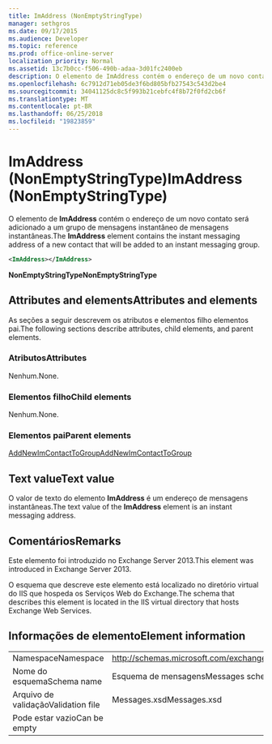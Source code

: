 ```yaml
---
title: ImAddress (NonEmptyStringType)
manager: sethgros
ms.date: 09/17/2015
ms.audience: Developer
ms.topic: reference
ms.prod: office-online-server
localization_priority: Normal
ms.assetid: 13c7b0cc-f506-490b-adaa-3d01fc2400eb
description: O elemento de ImAddress contém o endereço de um novo contato será adicionado a um grupo de mensagens instantâneo de mensagens instantâneas.
ms.openlocfilehash: 6c7912d71eb05de3f6bd805bfb27543c543d2be4
ms.sourcegitcommit: 34041125dc8c5f993b21cebfc4f8b72f0fd2cb6f
ms.translationtype: MT
ms.contentlocale: pt-BR
ms.lasthandoff: 06/25/2018
ms.locfileid: "19823859"
---
```

# <a name="imaddress-nonemptystringtype"></a><span data-ttu-id="ae33a-103">ImAddress (NonEmptyStringType)</span><span class="sxs-lookup"><span data-stu-id="ae33a-103">ImAddress (NonEmptyStringType)</span></span>

<span data-ttu-id="ae33a-104">O elemento de **ImAddress** contém o endereço de um novo contato será adicionado a um grupo de mensagens instantâneo de mensagens instantâneas.</span><span class="sxs-lookup"><span data-stu-id="ae33a-104">The **ImAddress** element contains the instant messaging address of a new contact that will be added to an instant messaging group.</span></span> 
  
```XML
<ImAddress></ImAddress>
```

 <span data-ttu-id="ae33a-105">**NonEmptyStringType**</span><span class="sxs-lookup"><span data-stu-id="ae33a-105">**NonEmptyStringType**</span></span>
## <a name="attributes-and-elements"></a><span data-ttu-id="ae33a-106">Attributes and elements</span><span class="sxs-lookup"><span data-stu-id="ae33a-106">Attributes and elements</span></span>

<span data-ttu-id="ae33a-107">As seções a seguir descrevem os atributos e elementos filho elementos pai.</span><span class="sxs-lookup"><span data-stu-id="ae33a-107">The following sections describe attributes, child elements, and parent elements.</span></span>
  
### <a name="attributes"></a><span data-ttu-id="ae33a-108">Atributos</span><span class="sxs-lookup"><span data-stu-id="ae33a-108">Attributes</span></span>

<span data-ttu-id="ae33a-109">Nenhum.</span><span class="sxs-lookup"><span data-stu-id="ae33a-109">None.</span></span>
  
### <a name="child-elements"></a><span data-ttu-id="ae33a-110">Elementos filho</span><span class="sxs-lookup"><span data-stu-id="ae33a-110">Child elements</span></span>

<span data-ttu-id="ae33a-111">Nenhum.</span><span class="sxs-lookup"><span data-stu-id="ae33a-111">None.</span></span>
  
### <a name="parent-elements"></a><span data-ttu-id="ae33a-112">Elementos pai</span><span class="sxs-lookup"><span data-stu-id="ae33a-112">Parent elements</span></span>

[<span data-ttu-id="ae33a-113">AddNewImContactToGroup</span><span class="sxs-lookup"><span data-stu-id="ae33a-113">AddNewImContactToGroup</span></span>](addnewimcontacttogroup.md)
  
## <a name="text-value"></a><span data-ttu-id="ae33a-114">Text value</span><span class="sxs-lookup"><span data-stu-id="ae33a-114">Text value</span></span>

<span data-ttu-id="ae33a-115">O valor de texto do elemento **ImAddress** é um endereço de mensagens instantâneas.</span><span class="sxs-lookup"><span data-stu-id="ae33a-115">The text value of the **ImAddress** element is an instant messaging address.</span></span> 
  
## <a name="remarks"></a><span data-ttu-id="ae33a-116">Comentários</span><span class="sxs-lookup"><span data-stu-id="ae33a-116">Remarks</span></span>

<span data-ttu-id="ae33a-117">Este elemento foi introduzido no Exchange Server 2013.</span><span class="sxs-lookup"><span data-stu-id="ae33a-117">This element was introduced in Exchange Server 2013.</span></span>
  
<span data-ttu-id="ae33a-118">O esquema que descreve este elemento está localizado no diretório virtual do IIS que hospeda os Serviços Web do Exchange.</span><span class="sxs-lookup"><span data-stu-id="ae33a-118">The schema that describes this element is located in the IIS virtual directory that hosts Exchange Web Services.</span></span>
  
## <a name="element-information"></a><span data-ttu-id="ae33a-119">Informações de elemento</span><span class="sxs-lookup"><span data-stu-id="ae33a-119">Element information</span></span>

|||
|:-----|:-----|
|<span data-ttu-id="ae33a-120">Namespace</span><span class="sxs-lookup"><span data-stu-id="ae33a-120">Namespace</span></span>  <br/> |http://schemas.microsoft.com/exchange/services/2006/messages  <br/> |
|<span data-ttu-id="ae33a-121">Nome do esquema</span><span class="sxs-lookup"><span data-stu-id="ae33a-121">Schema name</span></span>  <br/> |<span data-ttu-id="ae33a-122">Esquema de mensagens</span><span class="sxs-lookup"><span data-stu-id="ae33a-122">Messages schema</span></span>  <br/> |
|<span data-ttu-id="ae33a-123">Arquivo de validação</span><span class="sxs-lookup"><span data-stu-id="ae33a-123">Validation file</span></span>  <br/> |<span data-ttu-id="ae33a-124">Messages.xsd</span><span class="sxs-lookup"><span data-stu-id="ae33a-124">Messages.xsd</span></span>  <br/> |
|<span data-ttu-id="ae33a-125">Pode estar vazio</span><span class="sxs-lookup"><span data-stu-id="ae33a-125">Can be empty</span></span>  <br/> ||
   

